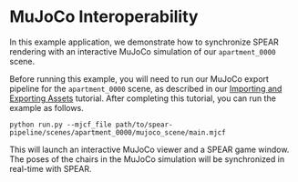 # MuJoCo Interoperability

In this example application, we demonstrate how to synchronize SPEAR rendering with an interactive MuJoCo simulation of our `apartment_0000` scene.

Before running this example, you will need to run our MuJoCo export pipeline for the `apartment_0000` scene, as described in our [Importing and Exporting Assets](../../docs/importing_and_exporting_assets.md) tutorial. After completing this tutorial, you can run the example as follows.

```console
python run.py --mjcf_file path/to/spear-pipeline/scenes/apartment_0000/mujoco_scene/main.mjcf
```

This will launch an interactive MuJoCo viewer and a SPEAR game window. The poses of the chairs in the MuJoCo simulation will be synchronized in real-time with SPEAR.
